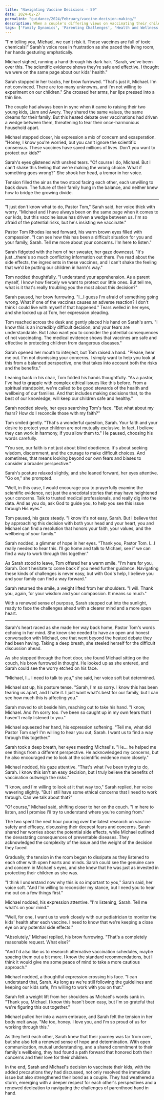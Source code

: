 ```yaml
---
title: "Navigating Vaccine Decisions - 59"
date: 2024-02-27
permalink: "guidance/2024/February/vaccine-decision-making/"
description: When a couple's differing views on vaccinating their children lead to an escalating conflict, they turn to Pastor Tom Rhodes for guidance on how to navigate this sensitive and ethically-charged issue while preserving their family unity.
tags: ['Family Dynamics', 'Parenting Challenges', 'Health and Wellness', 'Ethical Dilemmas', 'Spiritual Guidance']
---
```

"I'm telling you, Michael, we can't risk it. Those vaccines are full of toxic chemicals!" Sarah's voice rose in frustration as she paced the living room, her hands gesturing emphatically.

Michael sighed, running a hand through his dark hair. "Sarah, we've been over this. The scientific evidence shows they're safe and effective. I thought we were on the same page about our kids' health."

Sarah stopped in her tracks, her brow furrowed. "That's just it, Michael. I'm not convinced. There are too many unknowns, and I'm not willing to experiment on our children." She crossed her arms, her lips pressed into a thin line.

The couple had always been in sync when it came to raising their two young kids, Liam and Avery. They shared the same values, the same dreams for their family. But this heated debate over vaccinations had driven a wedge between them, threatening to tear their once-harmonious household apart.

Michael stepped closer, his expression a mix of concern and exasperation. "Honey, I know you're worried, but you can't ignore the scientific consensus. These vaccines have saved millions of lives. Don't you want to protect our kids?"

Sarah's eyes glistened with unshed tears. "Of course I do, Michael. But I can't shake this feeling that we're making the wrong choice. What if something goes wrong?" She shook her head, a tremor in her voice.

Tension filled the air as the two stood facing each other, each unwilling to back down. The future of their family hung in the balance, and neither knew how to bridge the growing divide.

***

"I just don't know what to do, Pastor Tom," Sarah said, her voice thick with worry. "Michael and I have always been on the same page when it comes to our kids, but this vaccine issue has driven a wedge between us. I'm so afraid of the potential risks, but he's insisting we vaccinate."

Pastor Tom Rhodes leaned forward, his warm brown eyes filled with compassion. "I can see how this has been a difficult situation for you and your family, Sarah. Tell me more about your concerns. I'm here to listen."

Sarah fidgeted with the hem of her sweater, her gaze downcast. "It's just...there's so much conflicting information out there. I've read about the side effects, the ingredients in these vaccines, and I can't shake the feeling that we'd be putting our children in harm's way."

Tom nodded thoughtfully. "I understand your apprehension. As a parent myself, I know how fiercely we want to protect our little ones. But tell me, what is it that's really troubling you the most about this decision?"

Sarah paused, her brow furrowing. "I...I guess I'm afraid of something going wrong. What if one of the vaccines causes an adverse reaction? I don't think I could live with myself if that happened." Tears welled in her eyes, and she looked up at Tom, her expression pleading.

Tom reached across the desk and gently placed his hand on Sarah's arm. "I know this is an incredibly difficult decision, and your fears are understandable. But I also want you to consider the potential consequences of not vaccinating. The medical evidence shows that vaccines are safe and effective in protecting children from dangerous diseases."

Sarah opened her mouth to interject, but Tom raised a hand. "Please, hear me out. I'm not dismissing your concerns. I simply want to help you look at this from a balanced perspective, one that takes into account both the risks and the benefits."

Leaning back in his chair, Tom folded his hands thoughtfully. "As a pastor, I've had to grapple with complex ethical issues like this before. From a spiritual standpoint, we're called to be good stewards of the health and wellbeing of our families. And that includes making decisions that, to the best of our knowledge, will keep our children safe and healthy."

Sarah nodded slowly, her eyes searching Tom's face. "But what about my fears? How do I reconcile those with my faith?"

Tom smiled gently. "That's a wonderful question, Sarah. Your faith and your desire to protect your children are not mutually exclusive. In fact, I believe they can work in harmony, if you allow them to." He paused, choosing his words carefully.

"You see, our faith is not just about blind obedience. It's about seeking wisdom, discernment, and the courage to make difficult choices. And sometimes, that means looking beyond our own fears and biases to consider a broader perspective."

Sarah's posture relaxed slightly, and she leaned forward, her eyes attentive. "Go on," she prompted.

"Well, in this case, I would encourage you to prayerfully examine the scientific evidence, not just the anecdotal stories that may have heightened your concerns. Talk to trusted medical professionals, and really dig into the data. And as you do, ask God to guide you, to help you see this issue through His eyes."

Tom paused, his gaze steady. "I know it's not easy, Sarah. But I believe that by approaching this decision with both your head and your heart, you and Michael can find a resolution that honors your faith, your values, and the wellbeing of your family."

Sarah nodded, a glimmer of hope in her eyes. "Thank you, Pastor Tom. I...I really needed to hear this. I'll go home and talk to Michael, see if we can find a way to work through this together."

As Sarah stood to leave, Tom offered her a warm smile. "I'm here for you, Sarah. Don't hesitate to come back if you need further guidance. Navigating these kinds of challenges is never easy, but with God's help, I believe you and your family can find a way forward."

Sarah returned the smile, a weight lifted from her shoulders. "I will. Thank you, again, for your wisdom and your compassion. It means so much."

With a renewed sense of purpose, Sarah stepped out into the sunlight, ready to face the challenges ahead with a clearer mind and a more open heart.

***

Sarah's heart raced as she made her way back home, Pastor Tom's words echoing in her mind. She knew she needed to have an open and honest conversation with Michael, one that went beyond the heated debate they had been having. Taking a deep breath, she steeled herself for the difficult discussion ahead.

As she stepped through the front door, she found Michael sitting on the couch, his brow furrowed in thought. He looked up as she entered, and Sarah could see the worry etched on his face.

"Michael, I... I need to talk to you," she said, her voice soft but determined.

Michael sat up, his posture tense. "Sarah, I'm so sorry. I know this has been tearing us apart, and I hate it. I just want what's best for our family, but I can see how much this is affecting you."

Sarah moved to sit beside him, reaching out to take his hand. "I know, Michael. And I'm sorry too. I've been so caught up in my own fears that I haven't really listened to you."

Michael squeezed her hand, his expression softening. "Tell me, what did Pastor Tom say? I'm willing to hear you out, Sarah. I want us to find a way through this together."

Sarah took a deep breath, her eyes meeting Michael's. "He... he helped me see things from a different perspective. He acknowledged my concerns, but he also encouraged me to look at the scientific evidence more closely."

Michael nodded, his gaze attentive. "That's what I've been trying to do, Sarah. I know this isn't an easy decision, but I truly believe the benefits of vaccination outweigh the risks."

"I know, and I'm willing to look at it that way too," Sarah replied, her voice wavering slightly. "But I still have some ethical concerns that I need to work through. Can we talk about that?"

"Of course," Michael said, shifting closer to her on the couch. "I'm here to listen, and I promise I'll try to understand where you're coming from."

The two spent the next hour pouring over the latest research on vaccine safety and efficacy, discussing their deepest fears and concerns. Sarah shared her worries about the potential side effects, while Michael outlined the devastating consequences of preventable diseases. They acknowledged the complexity of the issue and the weight of the decision they faced.

Gradually, the tension in the room began to dissipate as they listened to each other with open hearts and minds. Sarah could see the genuine care and concern in Michael's eyes, and she knew that he was just as invested in protecting their children as she was.

"I think I understand now why this is so important to you," Sarah said, her voice soft. "And I'm willing to reconsider my stance, but I need you to hear me out on a few things first."

Michael nodded, his expression attentive. "I'm listening, Sarah. Tell me what's on your mind."

"Well, for one, I want us to work closely with our pediatrician to monitor the kids' health after each vaccine. I need to know that we're keeping a close eye on any potential side effects."

"Absolutely," Michael replied, his brow furrowing. "That's a completely reasonable request. What else?"

"And I'd also like us to research alternative vaccination schedules, maybe spacing them out a bit more. I know the standard recommendations, but I think it would give me some peace of mind to take a more cautious approach."

Michael nodded, a thoughtful expression crossing his face. "I can understand that, Sarah. As long as we're still following the guidelines and keeping our kids safe, I'm willing to work with you on that."

Sarah felt a weight lift from her shoulders as Michael's words sank in. "Thank you, Michael. I know this hasn't been easy, but I'm so grateful that we're figuring this out together."

Michael pulled her into a warm embrace, and Sarah felt the tension in her body melt away. "Me too, honey. I love you, and I'm so proud of us for working through this."

As they held each other, Sarah knew that their journey was far from over, but she also felt a renewed sense of hope and determination. With open communication, mutual understanding, and a shared commitment to their family's wellbeing, they had found a path forward that honored both their concerns and their love for their children.

In the end, Sarah and Michael's decision to vaccinate their kids, with the added precautions they had discussed, not only resolved the immediate issue but also strengthened their bond as a couple. They had weathered a storm, emerging with a deeper respect for each other's perspectives and a renewed dedication to navigating the challenges of parenthood hand in hand.

